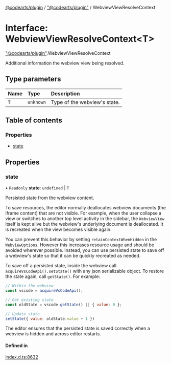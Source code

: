 [@codearts/plugin](../README.md) / ["@codearts/plugin"](../modules/_codearts_plugin_.md) / WebviewViewResolveContext

# Interface: WebviewViewResolveContext<T\>

["@codearts/plugin"](../modules/_codearts_plugin_.md).WebviewViewResolveContext

Additional information the webview view being resolved.

## Type parameters

| Name | Type | Description |
| :------ | :------ | :------ |
| `T` | `unknown` | Type of the webview's state. |

## Table of contents

### Properties

- [state](codearts_plugin_.WebviewViewResolveContext.md#state)

## Properties

### state

• `Readonly` **state**: `undefined` \| `T`

Persisted state from the webview content.

To save resources, the editor normally deallocates webview documents (the iframe content) that are not visible.
For example, when the user collapse a view or switches to another top level activity in the sidebar, the
`WebviewView` itself is kept alive but the webview's underlying document is deallocated. It is recreated when
the view becomes visible again.

You can prevent this behavior by setting `retainContextWhenHidden` in the `WebviewOptions`. However this
increases resource usage and should be avoided wherever possible. Instead, you can use persisted state to
save off a webview's state so that it can be quickly recreated as needed.

To save off a persisted state, inside the webview call `acquireVsCodeApi().setState()` with
any json serializable object. To restore the state again, call `getState()`. For example:

```js
// Within the webview
const vscode = acquireVsCodeApi();

// Get existing state
const oldState = vscode.getState() || { value: 0 };

// Update state
setState({ value: oldState.value + 1 })
```

The editor ensures that the persisted state is saved correctly when a webview is hidden and across
editor restarts.

#### Defined in

[index.d.ts:8632](https://github.com/huaweicloud/cloudide-plugin-api/blob/a055dd0/index.d.ts#L8632)
